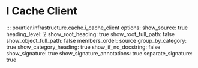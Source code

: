# I Cache Client

::: pourtier.infrastructure.cache.i_cache_client
    options:
      show_source: true
      heading_level: 2
      show_root_heading: true
      show_root_full_path: false
      show_object_full_path: false
      members_order: source
      group_by_category: true
      show_category_heading: true
      show_if_no_docstring: false
      show_signature: true
      show_signature_annotations: true
      separate_signature: true
